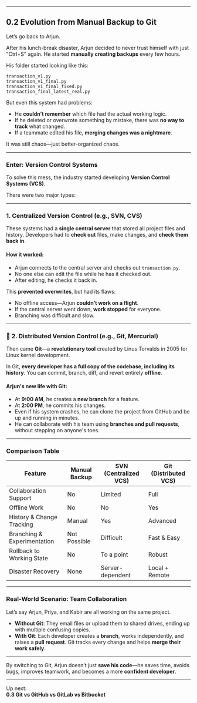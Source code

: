 
---

##  **0.2 Evolution from Manual Backup to Git**

Let’s go back to Arjun.

After his lunch-break disaster, Arjun decided to never trust himself with just "Ctrl+S" again. He started **manually creating backups** every few hours.

His folder started looking like this:

```
transaction_v1.py  
transaction_v1_final.py  
transaction_v1_final_fixed.py  
transaction_final_latest_real.py  
```

But even this system had problems:
- He **couldn’t remember** which file had the actual working logic.
- If he deleted or overwrote something by mistake, there was **no way to track** what changed.
- If a teammate edited his file, **merging changes was a nightmare**.

It was still chaos—just better-organized chaos.

---

###  Enter: Version Control Systems

To solve this mess, the industry started developing **Version Control Systems (VCS)**.

There were two major types:

---

###  **1. Centralized Version Control (e.g., SVN, CVS)**

These systems had a **single central server** that stored all project files and history. Developers had to **check out** files, make changes, and **check them back in**.

####  How it worked:
- Arjun connects to the central server and checks out `transaction.py`.
- No one else can edit the file while he has it checked out.
- After editing, he checks it back in.
  
This **prevented overwrites**, but had its flaws:
- No offline access—Arjun **couldn’t work on a flight**.
- If the central server went down, **work stopped** for everyone.
- Branching was difficult and slow.

---

### 🔸 **2. Distributed Version Control (e.g., Git, Mercurial)**

Then came **Git**—a **revolutionary tool** created by Linus Torvalds in 2005 for Linux kernel development.

In Git, **every developer has a full copy of the codebase, including its history**. You can commit, branch, diff, and revert entirely **offline**.

####  Arjun's new life with Git:
- At **9:00 AM**, he creates a **new branch** for a feature.
- At **2:00 PM**, he commits his changes.
- Even if his system crashes, he can clone the project from GitHub and be up and running in minutes.
- He can collaborate with his team using **branches and pull requests**, without stepping on anyone's toes.

---

###  Comparison Table

| Feature                         | Manual Backup | SVN (Centralized VCS) | Git (Distributed VCS) |
|-------------------------------|---------------|------------------------|------------------------|
| Collaboration Support          |  No          |  Limited              |  Full                |
| Offline Work                   |  No          |  No                   |  Yes                 |
| History & Change Tracking      |  Manual      |  Yes                  |  Advanced            |
| Branching & Experimentation    |  Not Possible|  Difficult            |  Fast & Easy         |
| Rollback to Working State      |  No          |  To a point           |  Robust              |
| Disaster Recovery              |  None        |  Server-dependent     |  Local + Remote      |

---

###  Real-World Scenario: Team Collaboration

Let’s say Arjun, Priya, and Kabir are all working on the same project.

- **Without Git**: They email files or upload them to shared drives, ending up with multiple confusing copies.
- **With Git**: Each developer creates a **branch**, works independently, and raises a **pull request**. Git tracks every change and helps **merge their work safely**.

---

By switching to Git, Arjun doesn’t just **save his code**—he saves time, avoids bugs, improves teamwork, and becomes a more **confident developer**.

---

Up next:  
 **0.3 Git vs GitHub vs GitLab vs Bitbucket**  
